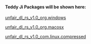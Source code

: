 #### Teddy Ji Packages will be shown here:

[unfair_dl_rs_v1.0_org.windows](https://drive.google.com/open?id=1mjX2SDZBB0M3RU-1Kr3X5jQiDmuVaeX3)

[unfair_dl_rs_v1.0_org.macosx](https://drive.google.com/open?id=1mA22BsL8zjVDafETPcSK8OCzZOAbhtFV)

[unfair_dl_rs_v1.0_com.linux.compressed](https://drive.google.com/open?id=1o9FAqSBGiO6z8vEMXszTXFJzhAp6Svo4)


